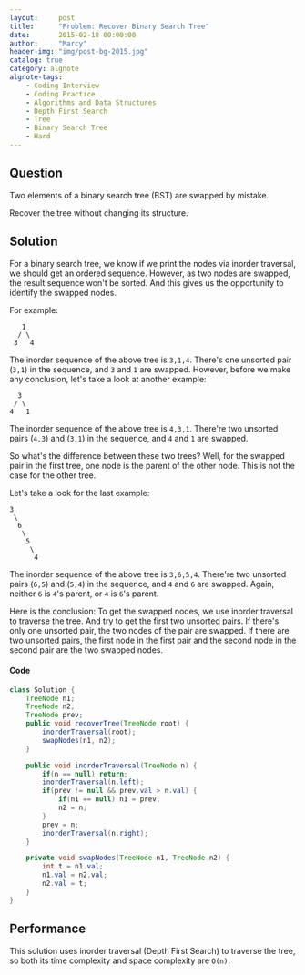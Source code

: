 ```yaml
---
layout:     post
title:      "Problem: Recover Binary Search Tree"
date:       2015-02-18 00:00:00
author:     "Marcy"
header-img: "img/post-bg-2015.jpg"
catalog: true
category: algnote
algnote-tags:
    - Coding Interview
    - Coding Practice
    - Algorithms and Data Structures
    - Depth First Search
    - Tree
    - Binary Search Tree
    - Hard
---
```


## Question

Two elements of a binary search tree (BST) are swapped by mistake.

Recover the tree without changing its structure.

## Solution

For a binary search tree, we know if we print the nodes via inorder traversal, we should get an ordered sequence. However, as two nodes are swapped, the result sequence won't be sorted. And this gives us the opportunity to identify the swapped nodes.

For example:
```
   1
  / \
 3   4
```

The inorder sequence of the above tree is `3,1,4`. There's one unsorted pair (`3,1`) in the sequence, and `3` and `1` are swapped. However, before we make any conclusion, let's take a look at another example:

```
  3
 / \
4   1
```

The inorder sequence of the above tree is `4,3,1`. There're two unsorted pairs (`4,3`) and (`3,1`) in the sequence, and `4` and `1` are swapped.

So what's the difference between these two trees? Well, for the swapped pair in the first tree, one node is the parent of the other node. This is not the case for the other tree.

Let's take a look for the last example:

```
3
 \
  6
   \
    5
     \
      4
```

The inorder sequence of the above tree is `3,6,5,4`. There're two unsorted pairs (`6,5`) and (`5,4`) in the sequence, and `4` and `6` are swapped. Again, neither `6` is `4`'s parent, or `4` is `6`'s parent.

Here is the conclusion: To get the swapped nodes, we use inorder traversal to traverse the tree. And try to get the first two unsorted pairs. If there's only one unsorted pair, the two nodes of the pair are swapped. If there are two unsorted pairs, the first node in the first pair and the second node in the second pair are the two swapped nodes.

#### Code

```java
class Solution {
    TreeNode n1;
    TreeNode n2;
    TreeNode prev;
    public void recoverTree(TreeNode root) {
        inorderTraversal(root);
        swapNodes(n1, n2);
    }

    public void inorderTraversal(TreeNode n) {
        if(n == null) return;
        inorderTraversal(n.left);
        if(prev != null && prev.val > n.val) {
            if(n1 == null) n1 = prev;
            n2 = n;
        }
        prev = n;
        inorderTraversal(n.right);
    }

    private void swapNodes(TreeNode n1, TreeNode n2) {
        int t = n1.val;
        n1.val = n2.val;
        n2.val = t;
    }
}
```

## Performance

This solution uses inorder traversal (Depth First Search) to traverse the tree, so both its time complexity and space complexity are `O(n)`.

